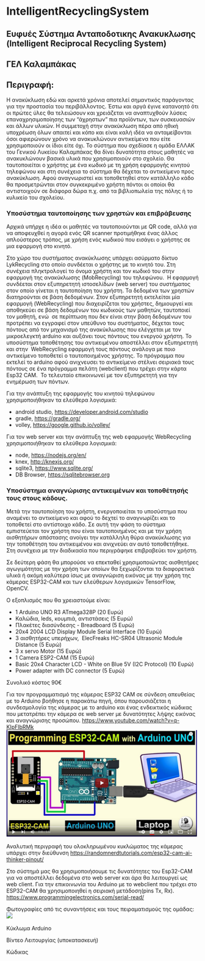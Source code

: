 # IntelligentRecyclingSystem

## Ευφυές Σύστημα Ανταποδοτικης Ανακυκλωσης (Intelligent Reciprocal Recycling System)

## ΓΕΛ Καλαμπάκας 

## Περιγραφή: 
Η ανακύκλωση εδώ και αρκετά χρόνια αποτελεί σημαντικός παράγοντας για την προστασία του περιβάλλοντος. Έστω και αργά έγινε κατανοητό ότι οι πρώτες ύλες θα τελειώσουν και χρειάζεται να αναπτυχθούν λύσεις επαναχρησιμοποίησης των “άχρηστων” πια προϊόντων, των συσκευασιών και άλλων υλικών.
Η συμμετοχή στην ανακύκλωση πέρα από ηθική υποχρέωση όλων απαιτεί και κόπο και είναι καλή ιδέα να ανταμείβονται όσοι αφιερώνουν χρόνο να ανακυκλώνουν αντικείμενα που είτε χρησιμοποιούν οι ίδιοι είτε όχι.
Το σύστημα που σχεδίασε η ομάδα ΕΛΛΑΚ του Γενικού Λυκείου Καλαμπάκας θα δίνει δυνατότητα στους μαθητές να ανακυκλώνουν βασικά υλικά που χρησιμοποιούν στο σχολείο. Θα ταυτοποιείται ο χρήστης με ένα κωδικό με τη χρήση εφαρμογής κινητού τηλεφώνου και στη συνέχεια το σύστημα θα δέχεται το αντικείμενο προς ανακύκλωση. Αφού αναγνωριστεί και τοποθετηθεί στον κατάλληλο κάδο θα προσμετρώνται στον συγκεκριμένο χρήστη πόντοι οι οποίοι θα αντιστοιχούν σε διάφορα δώρα π.χ. από τα βιβλιοπωλεία της πόλης ή το κυλικείο του σχολείου.

### Υποσύστημα ταυτοποίησης των χρηστών και επιβράβευσης

Αρχικά υπήρχε η ιδέα οι μαθητές να ταυτοποιούνται με QR code, αλλά για να αποφευχθεί η αγορά ενός QR scanner προτιμήθηκε ένας άλλος απλούστερος τρόπος, με χρήση ενός κωδικού που εισάγει ο χρήστης σε μια εφαρμογή στο κινητό.

Στο χώρο του συστήματος ανακύκλωσης υπάρχει ασύρματο δίκτυο LykRecycling στο οποίο συνδέεται ο χρήστης με το κινητό του. Στη συνέχεια πληκτρολογεί το όνομα χρήστη και τον κωδικό του στην εφαρμογή της ανακύκλωσης (MobRecycling) του τηλεφώνου.
 Η εφαρμογή συνδέεται στον εξυπηρετητή ιστοσελίδων (web server) του συστήματος στον οποίο γίνεται η ταυτοποίηση του χρήστη. Τα δεδομένα των χρηστών διατηρούνται σε βάση δεδομένων. Στον εξυπηρετητή εκτελείται μία εφαρμογή (WebRecycling) που διαχειρίζεται του χρήστες,
δημιουργεί και αποθηκεύει σε βάση δεδομένων του κωδικούς των μαθητών,
ταυτοποιεί τον μαθητή, ενώ  σε περίπτωση που δεν είναι στην βάση δεδομένων του προτρέπει να εγγραφεί στον υπεύθυνο του συστήματος,
δέχεται τους πόντους από τον μηχανισμό της ανακύκλωσης που ελέγχεται με τον μικροελεγκτή arduino και αυξάνει τους πόντους του ενεργού χρήστη.
Το υποσύστημα τοποθέτησης του αντικειμένου αποστέλλει στον εξυπηρετητή και στην  WebRecycling εφαρμογή τους πόντους ανάλογα με ποιο αντικείμενο τοποθετεί ο ταυτοποιημένος χρήστης. Το πρόγραμμα που εκτελεί το arduino αφού ανιχνευσει το αντικείμενο στέλνει σειριακά τους πόντους σε ένα πρόγραμμα πελάτη (webclient) που τρέχει στην κάρτα Esp32 CAM.  Το τελευταίο επικοινωνεί με τον εξυπηρετητή για την ενημέρωση των πόντων.

Για την ανάπτυξη της εφαρμογής του κινητού τηλεφώνου χρησιμοποιήθηκαν τα ελεύθερα λογισμικά:
* android studio, https://developer.android.com/studio
* gradle, https://gradle.org/
* volley, https://google.github.io/volley/

Για τον web server και την ανάπτυξη της web εφαρμογής WebRecycling χρησιμοποιήθηκαν τα ελεύθερα λογισμικά:
* node, https://nodejs.org/en/
* knex, http://knexjs.org/
* sqlite3, https://www.sqlite.org/
* DB Browser, https://sqlitebrowser.org

### Υποσύστημα αναγνώρισης αντικειμένων και τοποθέτησής τους στους κάδους.
Μετά την ταυτοποίηση του χρήστη, ενεργοποιείται το υποσύστημα που αναμένει το αντικείμενο και αφού το δεχτεί το αναγνωρίζει και το τοποθετεί στο αντίστοιχο κάδο. Σε αυτή την φάση το σύστημα εμπιστεύεται τον χρήστη που είναι ταυτοποιημένος και με την χρήση αισθητήρων απόστασης ανοίγει την κατάλληλη θύρα ανακύκλωσης για την τοποθέτηση του αντικειμένου και ανιχνεύει αν αυτό τοποθετήθηκε. Στη συνέχεια με την διαδικασία που περιγράφηκε επιβραβεύει τον χρήστη.

Σε δεύτερη φάση θα μπορούσε να επεκταθεί χρησιμοποιώντας αισθητήρες αγωγιμότητας με την χρήση των οποίων θα ξεχωρίζονται τα διαφορετικά υλικά ή ακόμη καλύτερα ίσως με αναγνώριση εικόνας με την χρήση της κάμερας ESP32-CAM και των ελεύθερων λογισμικών TensorFlow, OpenCV.

Ο εξοπλισμός που θα χρειαστούμε είναι:

* 1 Arduino UNO R3 ATmega328P (20 Ευρώ)
* Καλώδια, leds, κουμπιά, αντιστάσεις (5 Ευρώ)
* Πλακέτες διασύνδεσης - Breadboard (5 Ευρώ)
* 20x4 2004 LCD Display Module Serial Interface (10 Ευρώ)
* 3 αισθητήρες υπερήχων,  ElecFreaks HC-SR04 Ultrasonic Module Distance (5 Ευρώ)
* 3 x servo Motor (15 Ευρώ)
* 1 Camera ESP2-CAM (15 Ευρώ)
* Basic 20x4 Character LCD - White on Blue 5V (I2C Protocol) (10 Ευρώ)
* Power adapter with DC connector (5 Ευρώ)

Συνολικό κόστος 90€

Για τον προγραμματισμό της κάμερας ESP32 CAM σε σύνδεση απευθείας με το Arduino βοήθησε η παρακάτω πηγή, όπου παρουσιάζεται η συνδεσμολογία της κάμερας με το arduino και ένας ενδεικτικός κώδικας που μετατρέπει την κάμερα σε web server με δυνατότητες λήψης εικόνας και αναγνώρισης προσώπου. https://www.youtube.com/watch?v=q-KIpFIbRMk
<img src="/images/progesp32.JPG" width=500>

Αναλυτική περιγραφή του ολοκληρωμένου κυκλώματος της κάμερας υπάρχει στην διεύθυνση
https://randomnerdtutorials.com/esp32-cam-ai-thinker-pinout/

Στο σύστημά μας θα χρησιμοποιήσουμε τις δυνατότητες του Esp32-CAM για να αποστέλλει δεδομένα στο web server και άρα θα λειτουργεί ως web client. Για την επικοινωνία του Arduino με το webclient που τρέχει στο ESP32-CAM θα χρησιμοποιηθεί η σειριακή μετάδοση(pins Tx, Rx).
https://www.programmingelectronics.com/serial-read/


Φωτογραφίες από τις συναντήσεις και τους πειραματισμούς της ομάδας:
<img src="https://openedtech.ellak.gr/wp-content/uploads/sites/31/2022/05/ellak2a-750x750.jpg">

Κύκλωμα Arduino

Βίντεο Λειτουργίας (υποκατασκευή)

Κώδικας
